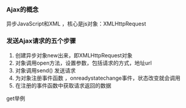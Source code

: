 ### Ajax的概念
异步JavaScript和XML ，核心是js对象：XMLHttpRequest

### 发送Ajax请求的五个步骤
1. 创建异步对象new出来，即XMLHttpRequest对象
2. 对象调用open方法，设置参数，包括请求的方式，地址url
3. 对象调用send() 发送请求
4. 为对象注册事件函数 ，onreadystatechange事件，状态改变就会调用
5. 在注册的事件函数中获取请求返回的数据

get举例